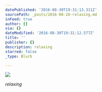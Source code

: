 ```yaml
---
datePublished: '2016-08-30T19:31:13.311Z'
sourcePath: _posts/2016-08-28-relaxing.md
inFeed: true
author: []
via: {}
dateModified: '2016-08-30T19:31:12.577Z'
title: ''
publisher: {}
description: relaxing
starred: false
_type: Blurb

---
```

![](https://the-grid-user-content.s3-us-west-2.amazonaws.com/8ec3aa71-0c5f-4a1d-8424-253f55b8008c.jpg)

_relaxing_
